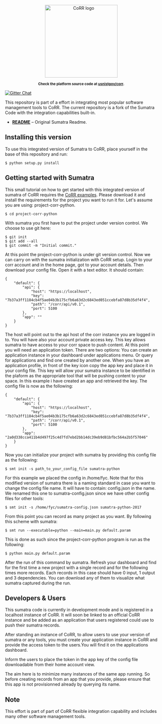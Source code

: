 <p align="center">
    <img src="https://rawgit.com/usnistgov/corr/master/corr-view/frontend/images/logo.svg"
         height="240"
         alt="CoRR logo"
         class="inline">
</p>

<p align="center"><sup><strong>
Check the platform source code at <a href="https://github.com/usnistgov/corr">usnistgov/corr</a>.
</strong></sup></p>

[![Gitter Chat](https://img.shields.io/gitter/room/gitterHQ/gitter.svg)](https://gitter.im/usnistgov/corr)


This repository is part of a effort in integrating most popular software management tools to CoRR.
The current repository is a fork of the Sumatra Code with the integration capabilities built-in.
* **[README](ABOUT)** – Original Sumatra Readme.

## Installing this version

To use this integrated version of Sumatra to CoRR, place yourself in the base of this repository and run:

    $ python setup.py install

## Getting started with Sumatra

This small tutorial on how to get started with this integrated version of sumatra of CoRR requires the
[CoRR examples](https://github.com/usnistgov/corr-examples). Please download it and install the requirements
for the project you want to run it for. Let's assume you are using: project-corr-python.

	$ cd project-corr-python

With sumatra you first have to put the project under version control. We choose to use git here:

    $ git init
    $ git add --all
    $ git commit -m "Initial commit."

At this point the project-corr-python is under git version control. Now we can carry on with the sumatra
initialization with CoRR setup. Login to your corr account and in the home page, got to your account details.
Then download your config file. Open it with a text editor. It should contain:

```
{
    "default": {
        "api": {
            "host": "https://localhost",
            "key": "7b37a3ff1184cb4f5ae04b3b175cfb6a63d2c6843ed051ccebfa87d8b35df4f4",
            "path": "/corr/api/v0.1",
            "port": 5100
        },
        "app": ""
    }
}
```

The host will point out to the api host of the corr instance you are logged in to. You will have also your
account private access key. This key allows sumatra to have access to your corr space to push content.
At this point you will need an application token. There are two options: You can create an application instance
in your dashboard under applications menu. Or query for applications and find one created by another one.
When you have an application profile, in front of the key icon copy the app key and place it in your config
file. This key will allow your sumatra instance to be identified in the plaform as the appropriate tool that will
be pushing content to your space. In this example i have created an app and retrieved the key. The config file is 
now as the following:

```
{
    "default": {
        "api": {
            "host": "https://localhost",
            "key": "7b37a3ff1184cb4f5ae04b3b175cfb6a63d2c6843ed051ccebfa87d8b35df4f4",
            "path": "/corr/api/v0.1",
            "port": 5100
        },
        "app": "2a0d338cca411b4d497f25c4d7fd7ebd2bb14dc39eb9d81bfbc564a2b5f57046"
    }
}
```

Now you can initialize your project with sumatra by providing this config file as the following:

	$ smt init -s path_to_your_config_file sumatra-python

For this example we placed the config in /home/fyc. Note that for this modified version of sumatra there is a 
naming standard in case you want to change the config file name. It will have to contain: config.json in the name.
We renamed this one to sumatra-config.json since we have other config files for other tools:

	$ smt init -s /home/fyc/sumatra-config.json sumatra-python-2017

From this point you can record as many project as you want. By following this scheme with sumatra:

	$ smt run --executable=python --main=main.py default.param

This is done as such since the project-corr-python program is run as the following:

	$ python main.py default.param

After the run of this command by sumatra. Refresh your dashboard and find for the first time a new project
with a single record and for the following times more records. Each records in this case should have 0 input,
1 output and 3 dependencies. You can download any of them to visualize what sumatra captured during the run.

## Developers & Users

This sumatra code is currently in development mode and is registered in a localhost instance of CoRR.
It will soon be linked to an official CoRR instance and be added as an application that users registered
could use to push their sumatra records.

After standing an instance of CoRR, to allow users to use your version of sumatra or any tools, you
must create your application instance in CoRR and provide the access token to the users.You will find
it on the applications dashboard.

Inform the users to place the token in the app key of the config file downloadable from their home account
view.

The aim here is to minimize many instances of the same app running. So before creating records from an app
that you provide, please ensure that this app is not provisionned already by querying its name.

## Note

This effort is part of part of CoRR flexible integration capability and includes many other software 
management tools.
